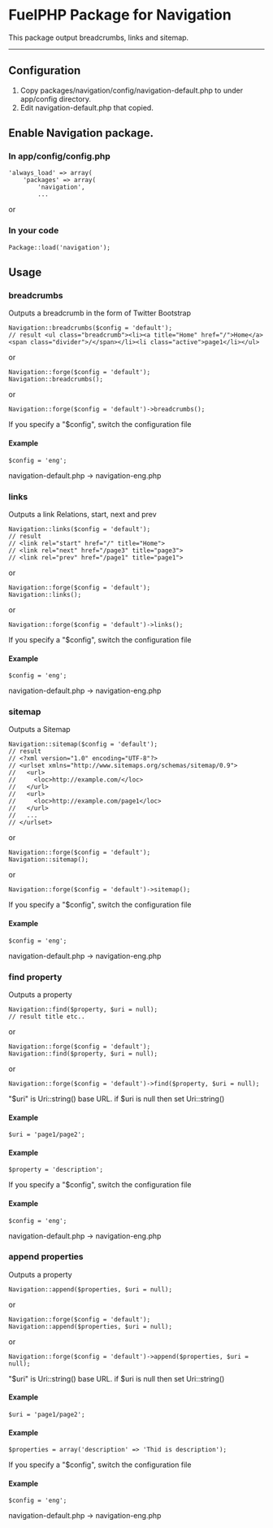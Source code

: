 # FuelPHP Package for Navigation

This package output breadcrumbs, links and sitemap.


***

## Configuration
1. Copy packages/navigation/config/navigation-default.php to under app/config directory.
2. Edit navigation-default.php that copied.

## Enable Navigation package.
### In app/config/config.php

```
'always_load' => array(
	'packages' => array(
		'navigation',
		...
```

or

### In your code
```
Package::load('navigation');
```

## Usage

### breadcrumbs

Outputs a breadcrumb in the form of Twitter Bootstrap
```
Navigation::breadcrumbs($config = 'default');
// result <ul class="breadcrumb"><li><a title="Home" href="/">Home</a><span class="divider">/</span></li><li class="active">page1</li></ul>
```

or

```
Navigation::forge($config = 'default');
Navigation::breadcrumbs();
```

or

```
Navigation::forge($config = 'default')->breadcrumbs();
```

If you specify a "$config", switch the configuration file

#### Example
```
$config = 'eng';
```
navigation-default.php -> navigation-eng.php


### links

Outputs a link Relations, start, next and prev
```
Navigation::links($config = 'default');
// result
// <link rel="start" href="/" title="Home">
// <link rel="next" href="/page3" title="page3">
// <link rel="prev" href="/page1" title="page1">
```

or

```
Navigation::forge($config = 'default');
Navigation::links();
```

or

```
Navigation::forge($config = 'default')->links();
```

If you specify a "$config", switch the configuration file

#### Example
```
$config = 'eng';
```
navigation-default.php -> navigation-eng.php


### sitemap

Outputs a Sitemap
```
Navigation::sitemap($config = 'default');
// result
// <?xml version="1.0" encoding="UTF-8"?>
// <urlset xmlns="http://www.sitemaps.org/schemas/sitemap/0.9">
//   <url>
//     <loc>http://example.com/</loc>
//   </url>
//   <url>
//     <loc>http://example.com/page1</loc>
//   </url>
//   ...
// </urlset>
```

or

```
Navigation::forge($config = 'default');
Navigation::sitemap();
```

or

```
Navigation::forge($config = 'default')->sitemap();
```

If you specify a "$config", switch the configuration file

#### Example
```
$config = 'eng';
```
navigation-default.php -> navigation-eng.php


### find property

Outputs a property
```
Navigation::find($property, $uri = null);
// result title etc..
```

or

```
Navigation::forge($config = 'default');
Navigation::find($property, $uri = null);
```

or

```
Navigation::forge($config = 'default')->find($property, $uri = null);
```

"$uri" is Uri::string() base URL.
if $uri is null then set Uri::string()

#### Example
```
$uri = 'page1/page2';
```

#### Example
```
$property = 'description';
```

If you specify a "$config", switch the configuration file

#### Example
```
$config = 'eng';
```
navigation-default.php -> navigation-eng.php


### append properties

Outputs a property
```
Navigation::append($properties, $uri = null);
```

or

```
Navigation::forge($config = 'default');
Navigation::append($properties, $uri = null);
```

or

```
Navigation::forge($config = 'default')->append($properties, $uri = null);
```

"$uri" is Uri::string() base URL.
if $uri is null then set Uri::string()

#### Example
```
$uri = 'page1/page2';
```

#### Example
```
$properties = array('description' => 'Thid is description');
```

If you specify a "$config", switch the configuration file

#### Example
```
$config = 'eng';
```
navigation-default.php -> navigation-eng.php

